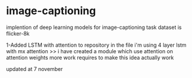 # image-captioning

implention of deep learning models  for image-captioning task 
dataset is flicker-8k

1-Added LSTM with attention to repository
in the file i'm using 4 layer lstm with mx attention >> i have created a module which use attention on attention weights
more work requires to make this idea actually work

updated at 7 november
